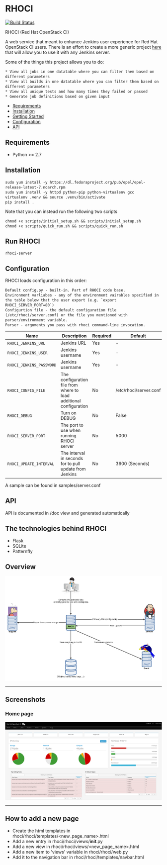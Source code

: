 # RHOCI

[![Build Status](https://travis-ci.org/bregman-arie/rhoci.svg?branch=master)](https://travis-ci.org/bregman-arie/rhoci)

RHOCI (Red Hat OpenStack CI)

A web service that meant to enhance Jenkins user experience for Red Hat OpenStack CI users.
There is an effort to create a more generic project [here](https://github.com/bregman-arie/infuse) that will allow you to use it with any Jenkins server.

Some of the things this project allows you to do:

    * View all jobs in one datatable where you can filter them based on different parameters
    * View all builds in one datatable where you can filter them based on different parameters
    * View all unique tests and how many times they failed or passed
    * Generate job definitions based on given input

* [Requirements](#requirements)
* [Installation](#installation)
* [Getting Started](#getting-started)
* [Configuration](#configuration)
* [API](#api)

## Requirements

* Python >= 2.7

## Installation

    sudo yum install -y https://dl.fedoraproject.org/pub/epel/epel-release-latest-7.noarch.rpm
    sudo yum install -y httpd python-pip python-virtualenv gcc
    virtualenv .venv && source .venv/bin/activate
    pip install .

Note that you can instead run the following two scripts

    chmod +x scripts/initial_setup.sh && scripts/initial_setup.sh
    chmod +x scripts/quick_run.sh && scripts/quick_run.sh

## Run RHOCI

    rhoci-server

## Configuration 

RHOCI loads configuration in this order:

    Default config.py - built-in. Part of RHOCI code base.
    Environment varliabes - any of the environment vairables specified in the table below that the user export (e.g. `export RHOCI_SERVER_PORT=80`)
    Configurtion file - the default configuration file (/etc/rhoci/server.conf) or the file you mentioned with parser/environment variable.
    Parser - arguments you pass with rhoci command-line invocation.

| Name | Description | Required | Default |
| ---- | ----------- | -------- | ------- |
| `RHOCI_JENKINS_URL` | Jenkins URL | Yes | -
| `RHOCI_JENKINS_USER` | Jenkins username | Yes | -
| `RHOCI_JENKINS_PASSWORD` | Jenkins username | Yes | -
| `RHOCI_CONFIG_FILE` | The configuration file from where to load additional configuration | No | /etc/rhoci/server.conf
| `RHOCI_DEBUG` | Turn on DEBUG | No | False
| `RHOCI_SERVER_PORT` | The port to use when running RHOCI server | No | 5000
| `RHOCI_UPDATE_INTERVAL` | The interval in seconds for to pull update from Jenkins | No | 3600 (Seconds)

A sample can be found in samples/server.conf

## API

API is documented in /doc view and generated automatically

## The technologies behind RHOCI

* Flask
* SQLite
* Patternfly

## Overview

<div align="center"><img src="./doc/rhoci_overview.png" alt="RHOCI Overview"></div><hr />

## Screenshots

### Home page

<div align="center"><img src="./doc/home_page.png" alt="RHOCI Home Page"></div><hr />

## How to add a new page

* Create the html templates in rhoci/rhoci/templates/<new_page_name>.html
* Add a new entry in rhoci/rhoci/views/__init__.py
* Add a new view in rhoci/rhoci/views/<new_page_name>.html
* Add a new item to 'views' variable in rhoci/rhoci/web.py
* Add it to the navigation bar in rhoci/rhoci/templates/navbar.html
